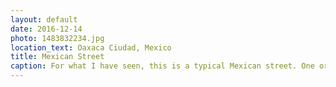 ```yaml
---
layout: default
date: 2016-12-14
photo: 1483832234.jpg
location_text: Oaxaca Ciudad, Mexico
title: Mexican Street
caption: For what I have seen, this is a typical Mexican street. One or max two floors buildings, lots a colors, flowers and of course a piñata ;)
---
```

